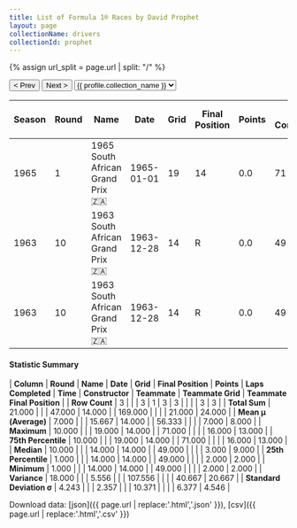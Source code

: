 ```yaml
---
title: List of Formula 1® Races by David Prophet
layout: page
collectionName: drivers
collectionId: prophet
---
```


{% assign url_split = page.url | split: "/" %}
<div id="collection-navigation">
<button onclick="selector.options[selector.selectedIndex-1].value && (window.location = selector.options[selector.selectedIndex-1].value);">&lt; Prev</button>
<button onclick="selector.options[selector.selectedIndex+1].value && (window.location = selector.options[selector.selectedIndex+1].value);">Next &gt;</button>
<select id="selector" onchange="this.options[this.selectedIndex].value && (window.location = this.options[this.selectedIndex].value);">
  {% for collectionId in site.data[page.collectionName].refs %}
    {% if collectionId == page.collectionId %}
      {% assign selected = "selected" %}
    {% else %}
      {% assign selected = "" %}
    {% endif %}
    {% assign profile = site.data[page.collectionName][collectionId].profile %}
    <option value="/f1/{{ page.collectionName }}/{{ collectionId }}/{{ url_split[4] }}" {{ selected }}>{{ profile.collection_name }}</option>
  {% endfor %}
</select>
</div>

| Season | Round | Name | Date | Grid | Final Position | Points | Laps Completed | Time | Constructor | Teammate | Teammate Grid | Teammate Final Position |
|--|--|--|--|--|--|--|--|--|--|--|--|--|
| 1965 | 1 | 1965 South African Grand Prix 🇿🇦 | 1965-01-01 | 19 | 14 | 0.0 | 71 |   | Brabham-Ford 🇬🇧 | [Paul Hawkins 🇦🇺](/f1/drivers/hawkins) | 16 | 9 |
| 1963 | 10 | 1963 South African Grand Prix 🇿🇦 | 1963-12-28 | 14 | R | 0.0 | 49 |   | Brabham 🇬🇧 | [Dan Gurney 🇺🇸](/f1/drivers/gurney) | 3 | 2 |
| 1963 | 10 | 1963 South African Grand Prix 🇿🇦 | 1963-12-28 | 14 | R | 0.0 | 49 |   | Brabham 🇬🇧 | [Jack Brabham 🇦🇺](/f1/drivers/jack_brabham) | 2 | 13 |

#### Statistic Summary

| **Column** | **Round** | **Name** | **Date** | **Grid** | **Final Position** | **Points** | **Laps Completed** | **Time** | **Constructor** | **Teammate** | **Teammate Grid** | **Teammate Final Position** |
| **Row Count** | 3 |  |  | 3 | 1 | 3 | 3 |  |  |  | 3 | 3 |
| **Total Sum** | 21.000 |  |  | 47.000 | 14.000 |  | 169.000 |  |  |  | 21.000 | 24.000 |
| **Mean μ (Average)** | 7.000 |  |  | 15.667 | 14.000 |  | 56.333 |  |  |  | 7.000 | 8.000 |
| **Maximum** | 10.000 |  |  | 19.000 | 14.000 |  | 71.000 |  |  |  | 16.000 | 13.000 |
| **75th Percentile** | 10.000 |  |  | 19.000 | 14.000 |  | 71.000 |  |  |  | 16.000 | 13.000 |
| **Median** | 10.000 |  |  | 14.000 | 14.000 |  | 49.000 |  |  |  | 3.000 | 9.000 |
| **25th Percentile** | 1.000 |  |  | 14.000 | 14.000 |  | 49.000 |  |  |  | 2.000 | 2.000 |
| **Minimum** | 1.000 |  |  | 14.000 | 14.000 |  | 49.000 |  |  |  | 2.000 | 2.000 |
| **Variance** | 18.000 |  |  | 5.556 |  |  | 107.556 |  |  |  | 40.667 | 20.667 |
| **Standard Deviation σ** | 4.243 |  |  | 2.357 |  |  | 10.371 |  |  |  | 6.377 | 4.546 |

Download data: [json]({{ page.url | replace:'.html','.json' }}), [csv]({{ page.url | replace:'.html','.csv' }})
